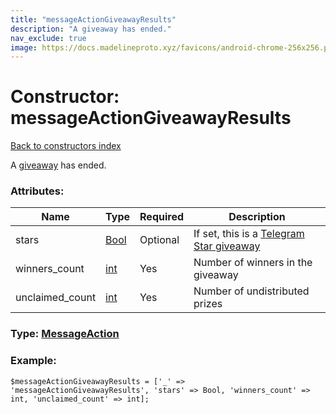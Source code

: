```yaml
---
title: "messageActionGiveawayResults"
description: "A giveaway has ended."
nav_exclude: true
image: https://docs.madelineproto.xyz/favicons/android-chrome-256x256.png
---
```

# Constructor: messageActionGiveawayResults  
[Back to constructors index](/API_docs/constructors/index.html)



A [giveaway](https://core.telegram.org/api/giveaways) has ended.

### Attributes:

| Name     |    Type       | Required | Description |
|----------|---------------|----------|-------------|
|stars|[Bool](/API_docs/types/Bool.html) | Optional|If set, this is a [Telegram Star giveaway](https://core.telegram.org/api/stars#star-giveaways)|
|winners\_count|[int](/API_docs/types/int.html) | Yes|Number of winners in the giveaway|
|unclaimed\_count|[int](/API_docs/types/int.html) | Yes|Number of undistributed prizes|



### Type: [MessageAction](/API_docs/types/MessageAction.html)


### Example:

```
$messageActionGiveawayResults = ['_' => 'messageActionGiveawayResults', 'stars' => Bool, 'winners_count' => int, 'unclaimed_count' => int];
```  
